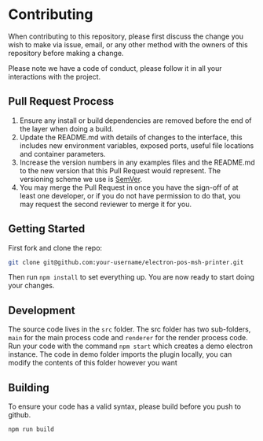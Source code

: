 # Contributing

When contributing to this repository, please first discuss the change you wish to make via issue,
email, or any other method with the owners of this repository before making a change.

Please note we have a code of conduct, please follow it in all your interactions with the project.

## Pull Request Process

1. Ensure any install or build dependencies are removed before the end of the layer when doing a
   build.
2. Update the README.md with details of changes to the interface, this includes new environment
   variables, exposed ports, useful file locations and container parameters.
3. Increase the version numbers in any examples files and the README.md to the new version that this
   Pull Request would represent. The versioning scheme we use is [SemVer](http://semver.org/).
4. You may merge the Pull Request in once you have the sign-off of at least one developer, or if you
   do not have permission to do that, you may request the second reviewer to merge it for you.

## Getting Started

First fork and clone the repo:
````bash
git clone git@github.com:your-username/electron-pos-msh-printer.git
````

Then run ``npm install`` to set everything up. 
You are now ready to start doing your changes.


## Development
The source code lives in the `src` folder. The src folder has two sub-folders, `main` for the main process code
and `renderer` for the render process code.  <br />
Run your code with the command `npm start` which creates a demo electron instance. The code in demo folder imports the 
plugin locally, you can modify the contents of this folder however you want

## Building
To ensure your code has a valid syntax, please build before you push to github.
```bash
npm run build
```